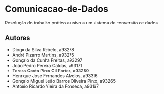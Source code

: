 # Comunicacao-de-Dados
Resolução do trabalho prático alusivo a um sistema de conversão de dados.
## Autores
* Diogo da Silva Rebelo, a93278
* André Pizarro Martins, a93275
* Gonçalo da Cunha Freitas, a93297
* João Pedro Pereira Caldas, a93171
* Teresa Costa Pires Gil Fortes, a93250
* Henrique José Fernandes Alvelos, a93316
* Gonçalo Miguel Leão Barros Oliveira Pinto, a93265
* António Ricardo Vieira da Fonseca, a93167
